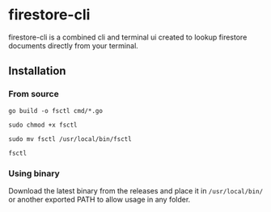 # firestore-cli

firestore-cli is a combined cli and terminal ui created to lookup firestore documents directly from your terminal.

## Installation

### From source
```
go build -o fsctl cmd/*.go 

sudo chmod +x fsctl

sudo mv fsctl /usr/local/bin/fsctl

fsctl
```

### Using binary
Download the latest binary from the releases and place it in `/usr/local/bin/` or another exported PATH to allow usage in any folder.

